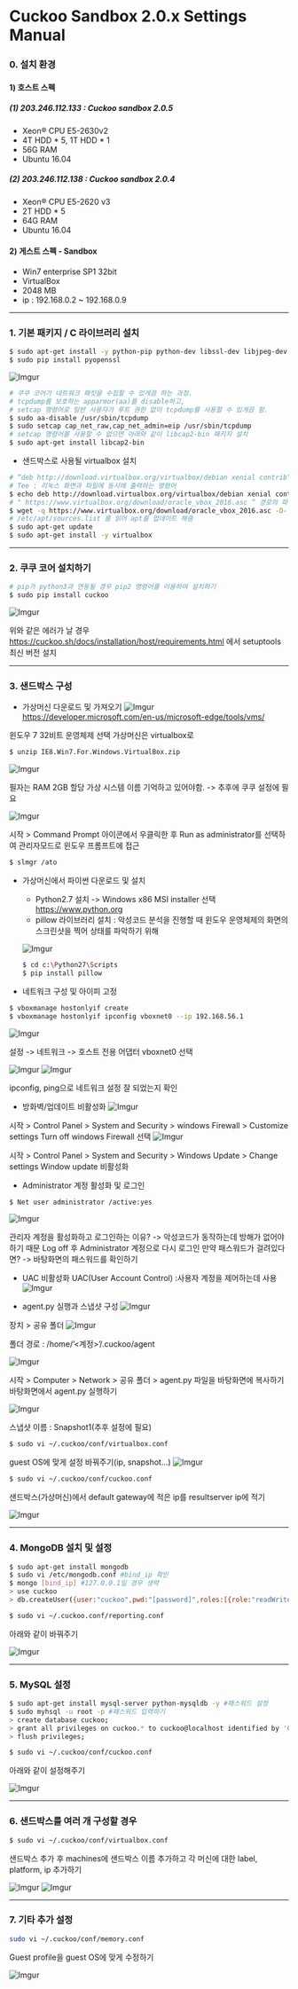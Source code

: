 # Cuckoo Sandbox 2.0.x Settings Manual

### 0. 설치 환경
#### 1) 호스트 스펙
##### (1) 203.246.112.133 : Cuckoo sandbox 2.0.5
* Xeon® CPU E5-2630v2
* 4T HDD * 5, 1T HDD * 1
* 56G RAM
* Ubuntu 16.04

##### (2) 203.246.112.138 : Cuckoo sandbox 2.0.4
* Xeon® CPU E5-2620 v3
* 2T HDD * 5
* 64G RAM
* Ubuntu 16.04

#### 2) 게스트 스펙 - Sandbox
* Win7 enterprise SP1 32bit
* VirtualBox
* 2048 MB
* ip : 192.168.0.2 ~ 192.168.0.9

* * *
### 1. 기본 패키지 / C 라이브러리 설치
```bash
$ sudo apt-get install -y python-pip python-dev libssl-dev libjpeg-dev zlib1g-dev tcpdump apparmor-utils libffi-dev swig python-setuptools
$ sudo pip install pyopenssl
```

![Imgur](https://i.imgur.com/KqkVFsH.png)

```bash
# 쿠쿠 코어가 네트워크 패킷을 수집할 수 있게끔 하는 과정.
# tcpdump를 보호하는 apparmor(aa)를 disable하고,
# setcap 명령어로 일반 사용자가 루트 권한 없이 tcpdump를 사용할 수 있게끔 함.
$ sudo aa-disable /usr/sbin/tcpdump
$ sudo setcap cap_net_raw,cap_net_admin=eip /usr/sbin/tcpdump
# setcap 명령어를 사용할 수 없으면 아래와 같이 libcap2-bin 패키지 설치
$ sudo apt-get install libcap2-bin
```
* 샌드박스로 사용될 virtualbox 설치
```bash
# “deb http://download.virtualbox.org/virtualbox/debian xenial contrib”라는 명령어를 터미널에 출력함과 동시에 “/etc/apt/sources.list.d/virtualbox.list” 경로의 파일에 write
# Tee : 리눅스 화면과 파일에 동시에 출력하는 명령어
$ echo deb http://download.virtualbox.org/virtualbox/debian xenial contrib | sudo tee -a /etc/apt/sources.list.d/virtualbox.list
# " https://www.virtualbox.org/download/oracle_vbox_2016.asc “ 경로의 파일을 다운로드 후 이 파일 안의 키값을 apt의 키 리스트에 추가
$ wget -q https://www.virtualbox.org/download/oracle_vbox_2016.asc -O- | sudo apt-key add –
# /etc/apt/sources.list 를 읽어 apt를 업데이트 해줌
$ sudo apt-get update
$ sudo apt-get install -y virtualbox
```
* * *
### 2. 쿠쿠 코어 설치하기
```bash
# pip가 python3과 연동될 경우 pip2 명령어를 이용하여 설치하기
$ sudo pip install cuckoo
```
![Imgur](https://i.imgur.com/y4UxQzM.png)

위와 같은 에러가 날 경우
https://cuckoo.sh/docs/installation/host/requirements.html 에서 setuptools 최신 버전 설치

* * *
### 3. 샌드박스 구성
* 가상머신 다운로드 및 가져오기
![Imgur](https://i.imgur.com/hKSPo32.png)
https://developer.microsoft.com/en-us/microsoft-edge/tools/vms/

윈도우 7 32비트 운영체제 선택
가상머신은 virtualbox로
```bash
$ unzip IE8.Win7.For.Windows.VirtualBox.zip
```
![Imgur](https://i.imgur.com/a0C0JL3.png)

필자는 RAM 2GB 할당
가상 시스템 이름 기억하고 있어야함. -> 추후에 쿠쿠 설정에 필요

![Imgur](https://i.imgur.com/N8wQUYp.png)

시작 > Command Prompt 아이콘에서 우클릭한 후 Run as administrator를 선택하여 관리자모드로 윈도우 프롬프트에 접근
```bash
$ slmgr /ato
```

* 가상머신에서 파이썬 다운로드 및 설치
  - Python2.7 설치 -> Windows x86 MSI installer 선택
   https://www.python.org
  - pillow 라이브러리 설치 : 악성코드 분석을 진행할 때 윈도우 운영체제의 화면의 스크린샷을 찍어 상태를 파악하기 위해

  ![Imgur](https://i.imgur.com/xB4pnbO.png)

  ```bash
  $ cd c:\Python27\Scripts
  $ pip install pillow
  ```
* 네트워크 구성 및 아이피 고정
```bash
$ vboxmanage hostonlyif create
$ vboxmanage hostonlyif ipconfig vboxnet0 --ip 192.168.56.1
```

![Imgur](https://i.imgur.com/CmGzQHv.png)

설정 -> 네트워크 -> 호스트 전용 어댑터 vboxnet0 선택

![Imgur](https://i.imgur.com/o6zMsai.png)
![Imgur](https://i.imgur.com/YBOsnc3.png)

ipconfig, ping으로 네트워크 설정 잘 되었는지 확인

* 방화벽/업데이트 비활성화
![Imgur](https://i.imgur.com/QOhiVsc.png)

시작 > Control Panel > System and Security > windows Firewall > Customize settings
Turn off windows Firewall 선택
![Imgur](https://i.imgur.com/btuevpo.png)

시작 > Control Panel > System and Security > Windows Update > Change settings
Window update 비활성화

* Administrator 계정 활성화 및 로그인
```bash
$ Net user administrator /active:yes
```
![Imgur](https://i.imgur.com/Lb16M1J.png)

관리자 계정을 활성화하고 로그인하는 이유? -> 악성코드가 동작하는데 방해가 없어야 하기 때문
Log off 후 Administrator 계정으로 다시 로그인
만약 패스워드가 걸려있다면? -> 바탕화면의 패스워드를 확인하기

* UAC 비활성화
UAC(User Account Control) :사용자 계정을 제어하는데 사용
![Imgur](https://i.imgur.com/1FIjuTG.png)


* agent.py 실행과 스냅샷 구성
![Imgur](https://i.imgur.com/RObszP8.png)

장치 > 공유 폴더
![Imgur](https://i.imgur.com/q5k7bbb.png)

폴더 경로 : /home/’<계정>’/.cuckoo/agent

![Imgur](https://i.imgur.com/2K6YSnk.png)

시작 > Computer > Network > 공유 폴더 > agent.py 파일을 바탕화면에 복사하기
바탕화면에서 agent.py 실행하기

![Imgur](https://i.imgur.com/Honpk1l.png)

스냅샷 이름 : Snapshot1(추후 설정에 필요)


```bash
$ sudo vi ~/.cuckoo/conf/virtualbox.conf
```
guest OS에 맞게 설정 바꿔주기(ip, snapshot...)
![Imgur](https://i.imgur.com/LUPWtMF.png)

```bash
$ sudo vi ~/.cuckoo/conf/cuckoo.conf
```
샌드박스(가상머신)에서 default gateway에 적은 ip를 resultserver ip에 적기

![Imgur](https://i.imgur.com/GwjTL0W.png)

* * *
### 4. MongoDB 설치 및 설정
```bash
$ sudo apt-get install mongodb
$ sudo vi /etc/mongodb.conf #bind_ip 확인
$ mongo [bind_ip] #127.0.0.1일 경우 생략
> use cuckoo
> db.createUser({user:"cuckoo",pwd:"[password]",roles:[{role:"readWrite",db:"cuckoo"}]})
```
```bash
$ sudo vi ~/.cuckoo.conf/reporting.conf
```
아래와 같이 바꿔주기

![Imgur](https://i.imgur.com/51lRQtD.png)

* * *
### 5. MySQL 설정
```bash
$ sudo apt-get install mysql-server python-mysqldb -y #패스워드 설정
$ sudo myhsql -u root -p #패스워드 입력하기
> create database cuckoo;
> grant all privileges on cuckoo.* to cuckoo@localhost identified by 'Cuck00@n@lyst!';
> flush privileges;
```
```bash
$ sudo vi ~/.cuckoo/conf/cuckoo.conf
```
아래와 같이 설정해주기

![Imgur](https://i.imgur.com/4KrAWo8.png)


* * *
### 6. 샌드박스를 여러 개 구성할 경우
```bash
$ sudo vi ~/.cuckoo/conf/virtualbox.conf
```
샌드박스 추가 후 machines에 샌드박스 이름 추가하고 각 머신에 대한 label, platform, ip 추가하기

![Imgur](https://i.imgur.com/0Yamlfr.png)
![Imgur](https://i.imgur.com/ceZ7Ajy.png)

* * *
### 7. 기타 추가 설정
```bash
sudo vi ~/.cuckoo/conf/memory.conf
```
Guest profile을 guest OS에 맞게 수정하기

![Imgur](https://i.imgur.com/W9jNd5w.png)
